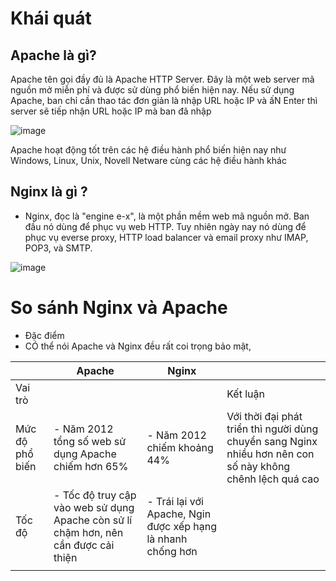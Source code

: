 # Khái quát
## Apache là gì?
 Apache tên gọi đầy đủ là Apache HTTP Server. Đây là một web server mã nguồn mở miễn phí và được sử dùng phổ biến hiện nay. Nếu sử dụng Apache, ban chỉ cần thao tác đơn giản 
là nhập URL hoặc IP và ấN Enter thì server sẽ tiếp nhận URL hoặc IP mà ban đã nhập

![image](https://user-images.githubusercontent.com/105496635/183541904-0c6afb1d-5350-45c8-96da-f8101a37499f.png)

 Apache hoạt động tốt trên các hệ điều hành phổ biến hiện nay như Windows, Linux, Unix, Novell Netware cùng các hệ điều hành khác
 
 
 ## Nginx là gì ?
 
 - Nginx, đọc là "engine e-x", là một phần mềm web mã nguồn mở. Ban đầu nó dùng để phục vụ web HTTP. Tuy nhiên ngày nay nó dùng để phục vụ everse proxy, HTTP load 
balancer và email proxy như IMAP, POP3, và SMTP.

![image](https://user-images.githubusercontent.com/105496635/183542833-21e775e4-986b-4bab-9d61-27b816f0d6a0.png)


# So sánh Nginx và Apache
- Đặc điểm
 -  CÓ thể nói Apache và Nginx đều rất coi trọng bảo mật,

||Apache|Nginx||
|-|-|-|-|
|Vai trò|||Kết luận|
|Mức độ phổ biến|- Năm 2012 tổng số web sử dụng Apache chiếm hơn 65% |- Năm 2012 chiếm khoảng 44%|Với thời đại phát triển thì người dùng chuyển sang Nginx nhiều hơn nên con số này không chênh lệch quá cao|
|Tốc độ|- Tốc độ truy cập vào web sử dụng Apache còn sử lí chậm hơn, nên cần được cải thiện|- Trái lại với Apache, Ngin được xếp hạng là nhanh chống hơn|
||
 
